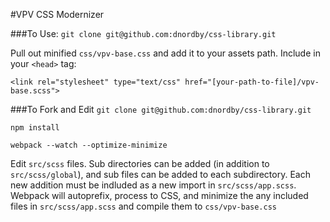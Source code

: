 #VPV CSS Modernizer

###To Use:
`git clone git@github.com:dnordby/css-library.git`

Pull out minified `css/vpv-base.css` and add it to your assets path. Include in your `<head>` tag:

`<link rel="stylesheet" type="text/css" href="[your-path-to-file]/vpv-base.scss">`

###To Fork and Edit
`git clone git@github.com:dnordby/css-library.git`

`npm install`

`webpack --watch --optimize-minimize`

Edit `src/scss` files. Sub directories can be added (in addition to `src/scss/global`), and sub files can be added to each subdirectory. Each new addition must be indluded as a new import in `src/scss/app.scss`. Webpack will autoprefix, process to CSS, and minimize the any included files in `src/scss/app.scss` and compile them to `css/vpv-base.css`